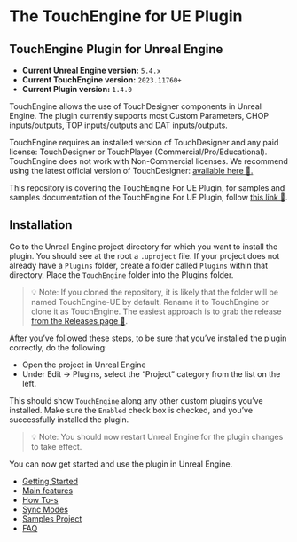# The TouchEngine for UE Plugin

## TouchEngine Plugin for Unreal Engine

* **Current Unreal Engine version:** `5.4.x`
* **Current TouchEngine version:** `2023.11760+`
* **Current Plugin version:** `1.4.0`

TouchEngine allows the use of TouchDesigner components in Unreal Engine. The plugin currently supports most Custom Parameters, CHOP inputs/outputs, TOP inputs/outputs and DAT inputs/outputs.

TouchEngine requires an installed version of TouchDesigner and any paid license: TouchDesigner or TouchPlayer (Commercial/Pro/Educational). TouchEngine does not work with Non-Commercial licenses. We recommend using the latest official version of TouchDesigner: [available here 🔗.](https://derivative.ca/download)

This repository is covering the TouchEngine For UE Plugin, for samples and samples documentation of the TouchEngine For UE Plugin, follow [this link 🔗](https://github.com/TouchDesigner/TouchEngine-UE-Samples/).

## Installation

Go to the Unreal Engine project directory for which you want to install the plugin. You should see at the root a `.uproject` file. If your project does not already have a `Plugins` folder, create a folder called `Plugins` within that directory. Place the `TouchEngine` folder into the Plugins folder.

> 💡 Note: If you cloned the repository, it is likely that the folder will be named TouchEngine-UE by default.
> Rename it to TouchEngine or clone it as TouchEngine. The easiest approach is to grab the release [from the Releases page 🔗](https://github.com/TouchDesigner/TouchEngine-UE/releases).

After you’ve followed these steps, to be sure that you’ve installed the plugin correctly, do the following:

- Open the project in Unreal Engine
- Under Edit -> Plugins, select the “Project” category from the list on the left.

This should show `TouchEngine` along any other custom plugins you’ve installed. Make sure the `Enabled` check box is checked, and you’ve successfully installed the plugin.

> 💡 Note: You should now restart Unreal Engine for the plugin changes to take effect.

You can now get started and use the plugin in Unreal Engine.

* [Getting Started](docs/getting-started.md)
* [Main features](docs/main-features.md)
* [How To-s](docs/how-tos.md)
* [Sync Modes](docs/sync-modes.md)
* [Samples Project](https://github.com/TouchDesigner/TouchEngine-UE-Samples/)
* [FAQ](docs/FAQ.md)
